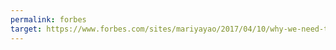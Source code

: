 ```yaml
---
permalink: forbes
target: https://www.forbes.com/sites/mariyayao/2017/04/10/why-we-need-to-democratize-ai-machine-learning-education/
---
```

